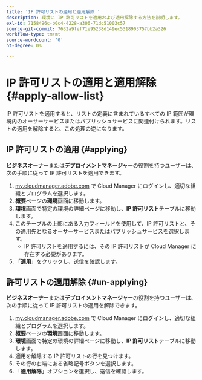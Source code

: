 ```yaml
---
title: 'IP 許可リストの適用と適用解除 '
description: 環境に IP 許可リストを適用および適用解除する方法を説明します。
exl-id: 7158496c-b0c4-4228-a306-71dc51003c57
source-git-commit: 7632a9fef71e95238d149ec5318903757bb2a326
workflow-type: tm+mt
source-wordcount: '0'
ht-degree: 0%

---
```



# IP 許可リストの適用と適用解除 {#apply-allow-list}

IP 許可リストを適用すると、リストの定義に含まれているすべての IP 範囲が環境内のオーサーサービスまたはパブリッシュサービスに関連付けられます。リストの適用を解除すると、この処理の逆になります。

## IP 許可リストの適用 {#applying}

**ビジネスオーナー**&#x200B;または&#x200B;**デプロイメントマネージャー**&#x200B;の役割を持つユーザーは、次の手順に従って IP 許可リストを適用できます。

1. [my.cloudmanager.adobe.com](https://my.cloudmanager.adobe.com/) で Cloud Manager にログインし、適切な組織とプログラムを選択します。
1. **概要**&#x200B;ページの&#x200B;**環境**&#x200B;画面に移動します。
1. **環境**&#x200B;画面で特定の環境の詳細ページに移動し、**IP 許可リスト**&#x200B;テーブルに移動します。
1. このテーブルの上部にある入力フィールドを使用して、IP 許可リストと、その適用先となるオーサーサービスまたはパブリッシュサービスを選択します。
   * IP 許可リストを適用するには、その IP 許可リストが Cloud Manager に存在する必要があります。
1. 「**適用**」をクリックし、送信を確認します。

## 許可リストの適用解除 {#un-applying}

**ビジネスオーナー**&#x200B;または&#x200B;**デプロイメントマネージャー**&#x200B;の役割を持つユーザーは、次の手順に従って IP 許可リストの適用を解除できます。

1. [my.cloudmanager.adobe.com](https://my.cloudmanager.adobe.com/) で Cloud Manager にログインし、適切な組織とプログラムを選択します。
1. **概要**&#x200B;ページの&#x200B;**環境**&#x200B;画面に移動します。
1. **環境**&#x200B;画面で特定の環境の詳細ページに移動し、**IP 許可リスト**&#x200B;テーブルに移動します。
1. 適用を解除する IP 許可リストの行を見つけます。
1. その行の右端にある省略記号ボタンを選択します。
1. 「**適用解除**」オプションを選択し、送信を確認します。
